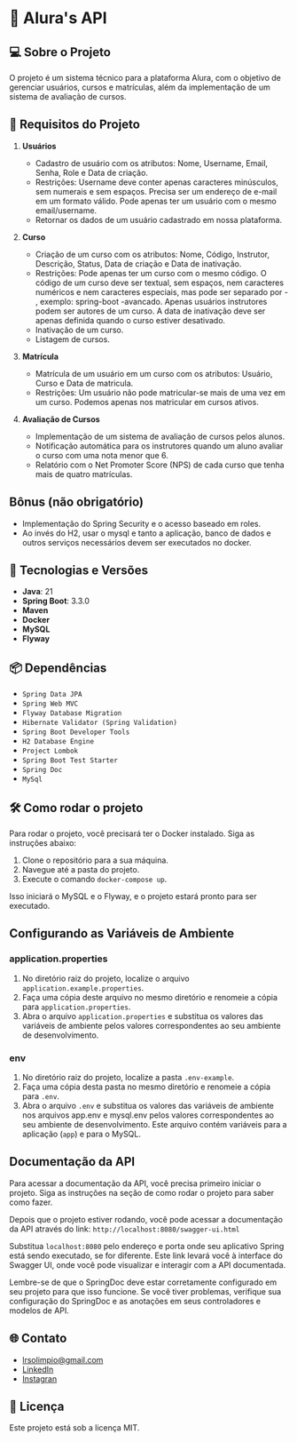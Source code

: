 # 🚀 Alura's API

## 💻 Sobre o Projeto

O projeto é um sistema técnico para a plataforma Alura, com o objetivo de gerenciar usuários, cursos e matrículas, além da implementação de um sistema de avaliação de cursos.

## 📄 Requisitos do Projeto

1. **Usuários**
    - Cadastro de usuário com os atributos: Nome, Username, Email, Senha, Role e Data de criação.
    - Restrições: Username deve conter apenas caracteres minúsculos, sem numerais e sem espaços. Precisa ser um endereço de e-mail em um formato válido. Pode apenas ter um usuário com o mesmo email/username.
    - Retornar os dados de um usuário cadastrado em nossa plataforma.

2. **Curso**
    - Criação de um curso com os atributos: Nome, Código, Instrutor, Descrição, Status, Data de criação e Data de inativação.
    - Restrições: Pode apenas ter um curso com o mesmo código. O código de um curso deve ser textual, sem espaços, nem caracteres numéricos e nem caracteres especiais, mas pode ser separado por - , exemplo: spring-boot -avancado. Apenas usuários instrutores podem ser autores de um curso. A data de inativação deve ser apenas definida quando o curso estiver desativado.
    - Inativação de um curso.
    - Listagem de cursos.

3. **Matrícula**
    - Matrícula de um usuário em um curso com os atributos: Usuário, Curso e Data de matricula.
    - Restrições: Um usuário não pode matricular-se mais de uma vez em um curso. Podemos apenas nos matricular em cursos ativos.

4. **Avaliação de Cursos**
    - Implementação de um sistema de avaliação de cursos pelos alunos.
    - Notificação automática para os instrutores quando um aluno avaliar o curso com uma nota menor que 6.
    - Relatório com o Net Promoter Score (NPS) de cada curso que tenha mais de quatro matrículas.

## Bônus (não obrigatório)
- Implementação do Spring Security e o acesso baseado em roles.
- Ao invés do H2, usar o mysql e tanto a aplicação, banco de dados e outros serviços necessários devem ser executados no docker.

## 🔧 Tecnologias e Versões

- **Java**: 21
- **Spring Boot**: 3.3.0
- **Maven**
- **Docker**
- **MySQL**
- **Flyway**

## 📦 Dependências

- `Spring Data JPA`
- `Spring Web MVC`
- `Flyway Database Migration`
- `Hibernate Validator (Spring Validation)`
- `Spring Boot Developer Tools`
- `H2 Database Engine`
- `Project Lombok`
- `Spring Boot Test Starter`
- `Spring Doc`
- `MySql`

## 🛠 Como rodar o projeto

Para rodar o projeto, você precisará ter o Docker instalado. Siga as instruções abaixo:

1. Clone o repositório para a sua máquina.
2. Navegue até a pasta do projeto.
3. Execute o comando `docker-compose up`.

Isso iniciará o MySQL e o Flyway, e o projeto estará pronto para ser executado.

## Configurando as Variáveis de Ambiente

### application.properties

1. No diretório raiz do projeto, localize o arquivo `application.example.properties`.
2. Faça uma cópia deste arquivo no mesmo diretório e renomeie a cópia para `application.properties`.
3. Abra o arquivo `application.properties` e substitua os valores das variáveis de ambiente pelos valores correspondentes ao seu ambiente de desenvolvimento.

### env

1. No diretório raiz do projeto, localize a pasta `.env-example`.
2. Faça uma cópia desta pasta no mesmo diretório e renomeie a cópia para `.env`.
3. Abra o arquivo `.env` e substitua os valores das variáveis de ambiente nos arquivos app.env e mysql.env pelos valores correspondentes ao seu ambiente de desenvolvimento. Este arquivo contém variáveis para a aplicação (`app`) e para o MySQL.

## Documentação da API

Para acessar a documentação da API, você precisa primeiro iniciar o projeto. Siga as instruções na seção de como rodar o projeto para saber como fazer.

Depois que o projeto estiver rodando, você pode acessar a documentação da API através do link: `http://localhost:8080/swagger-ui.html`

Substitua `localhost:8080` pelo endereço e porta onde seu aplicativo Spring está sendo executado, se for diferente. Este link levará você à interface do Swagger UI, onde você pode visualizar e interagir com a API documentada.

Lembre-se de que o SpringDoc deve estar corretamente configurado em seu projeto para que isso funcione. Se você tiver problemas, verifique sua configuração do SpringDoc e as anotações em seus controladores e modelos de API.



## 🌐 Contato
- lrsolimpio@gmail.com
- [LinkedIn](https://www.linkedin.com/in/larissaolimpio/)
- [Instagran](https://www.instagram.com/dev_larissaolimpio?utm_source=qr&igsh=bzY1bGNqMDl1dTg5)
  
## 📝 Licença

Este projeto está sob a licença MIT.


